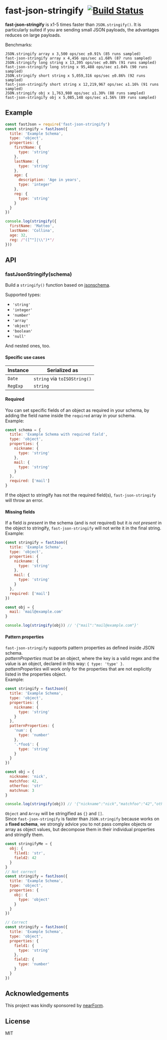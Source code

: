 # fast-json-stringify&nbsp;&nbsp;[![Build Status](https://travis-ci.org/mcollina/fast-json-stringify.svg)](https://travis-ci.org/mcollina/fast-json-stringify)

__fast-json-stringify__ is x1-5 times faster than `JSON.stringify()`.
It is particularly suited if you are sending small JSON payloads, the
advantages reduces on large payloads.

Benchmarks:

```
JSON.stringify array x 3,500 ops/sec ±0.91% (85 runs sampled)
fast-json-stringify array x 4,456 ops/sec ±1.68% (87 runs sampled)
JSON.stringify long string x 13,395 ops/sec ±0.88% (91 runs sampled)
fast-json-stringify long string x 95,488 ops/sec ±1.04% (90 runs sampled)
JSON.stringify short string x 5,059,316 ops/sec ±0.86% (92 runs sampled)
fast-json-stringify short string x 12,219,967 ops/sec ±1.16% (91 runs sampled)
JSON.stringify obj x 1,763,980 ops/sec ±1.30% (88 runs sampled)
fast-json-stringify obj x 5,085,148 ops/sec ±1.56% (89 runs sampled)
```

## Example

```js
const fastJson = require('fast-json-stringify')
const stringify = fastJson({
  title: 'Example Schema',
  type: 'object',
  properties: {
    firstName: {
      type: 'string'
    },
    lastName: {
      type: 'string'
    },
    age: {
      description: 'Age in years',
      type: 'integer'
    },
    reg: {
      type: 'string'
    }
  }
})

console.log(stringify({
  firstName: 'Matteo',
  lastName: 'Collina',
  age: 32,
  reg: /"([^"]|\\")*"/
}))
```

## API

### fastJsonStringify(schema)

Build a `stringify()` function based on
[jsonschema](http://json-schema.org/).

Supported types:

 * `'string'`
 * `'integer'`
 * `'number'`
 * `'array'`
 * `'object'`
 * `'boolean'`
 * `'null'`

And nested ones, too.  

#### Specific use cases

| Instance   | Serialized as                |
| -----------|------------------------------|
| `Date`     | `string` via `toISOString()` |
| `RegExp`   | `string`                     |

#### Required
You can set specific fields of an object as required in your schema, by adding the field name inside the `required` array in your schema.  
Example:
```javascript
const schema = {
  title: 'Example Schema with required field',
  type: 'object',
  properties: {
    nickname: {
      type: 'string'
    },
    mail: {
      type: 'string'
    }
  },
  required: ['mail']
}
```
If the object to stringify has not the required field(s), `fast-json-stringify` will throw an error.

#### Missing fields
If a field *is present* in the schema (and is not required) but it *is not present* in the object to stringify, `fast-json-stringify` will not write it in the final string.  
Example:
```javascript
const stringify = fastJson({
  title: 'Example Schema',
  type: 'object',
  properties: {
    nickname: {
      type: 'string'
    },
    mail: {
      type: 'string'
    }
  },
  required: ['mail']
})

const obj = {
  mail: 'mail@example.com'
}

console.log(stringify(obj)) // '{"mail":"mail@example.com"}'
```

#### Pattern properties
`fast-json-stringify` supports pattern properties as defined inside JSON schema.  
*patternProperties* must be an object, where the key is a valid regex and the value is an object, declared in this way: `{ type: 'type' }`.  
*patternProperties* will work only for the properties that are not explicitly listed in the properties object.  
Example:
```javascript
const stringify = fastJson({
  title: 'Example Schema',
  type: 'object',
  properties: {
    nickname: {
      type: 'string'
    }
  },
  patternProperties: {
    'num': {
      type: 'number'
    },
    '.*foo$': {
      type: 'string'
    }
  }
})

const obj = {
  nickname: 'nick',
  matchfoo: 42,
  otherfoo: 'str'
  matchnum: 3
}

console.log(stringify(obj)) // '{"nickname":"nick","matchfoo":"42","otherfoo":"str","matchnum":3}'
```
`Object` and `Array` will be stringified as `{}` and `[]`.  
Since `fast-json-stringify` is faster than `JSON.stringify` because works on a **fixed schema**, we strongly advice you to not pass complex objects or array as object values, but decompose them in their individual properties and stringify them.  
```javascript
const stringifyMe = {
  obj: {
    filed1: 'str',
    field2: 42
  }
}
// Not correct
const stringify = fastJson({
  title: 'Example Schema',
  type: 'object',
  properties: {
    obj: {
      type: 'object'
    }
  }
})

// Correct
const stringify = fastJson({
  title: 'Example Schema',
  type: 'object',
  properties: {
    field1: {
      type: 'string'
    },
    field2: {
      type: 'number'
    }
  }
})
```

## Acknowledgements

This project was kindly sponsored by [nearForm](http://nearform.com).

## License

MIT
